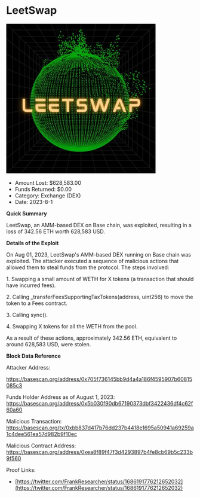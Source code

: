 # LeetSwap
![LeetSwap](/rektimages/LeetSwap-Exploit.png)
- Amount Lost: $628,583.00
- Funds Returned: $0.00
- Category: Exchange (DEX)
- Date: 2023-8-1

**Quick Summary**

LeetSwap, an AMM-based DEX on Base chain, was exploited, resulting in a loss of 342.56 ETH worth 628,583 USD.

  


 **Details of the Exploit**

On Aug 01, 2023, LeetSwap's AMM-based DEX running on Base chain was exploited. The attacker executed a sequence of malicious actions that allowed them to steal funds from the protocol. The steps involved:

1\. Swapping a small amount of WETH for X tokens (a transaction that should have incurred fees).

2\. Calling _transferFeesSupportingTaxTokens(address, uint256) to move the token to a Fees contract.

3\. Calling sync().

4\. Swapping X tokens for all the WETH from the pool.

  


As a result of these actions, approximately 342.56 ETH, equivalent to around 628,583 USD, were stolen.

  


 **Block Data Reference**

Attacker Address:

https://basescan.org/address/0x705f736145bb9d4a4a186f4595907b60815085c3

  


Funds Holder Address as of August 1, 2023: https://basescan.org/address/0x5b030f90db67190373dbf3422436df4c62f60a60

  


Malicious Transaction: https://basescan.org/tx/0xbb837d417b76dd237b4418e1695a50941a69259a1c4dee561ea57d982b9f10ec

  


Malicious Contract Address: https://basescan.org/address/0xea8f89f47f3d4293897b4fe8cb69b5c233b9f560


Proof Links:
- [https://twitter.com/FrankResearcher/status/1686191776212652032](https://twitter.com/FrankResearcher/status/1686191776212652032)


